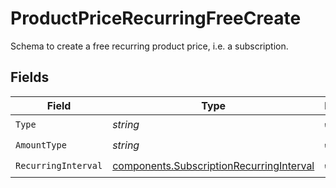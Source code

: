# ProductPriceRecurringFreeCreate

Schema to create a free recurring product price, i.e. a subscription.


## Fields

| Field                                                                                                | Type                                                                                                 | Required                                                                                             | Description                                                                                          |
| ---------------------------------------------------------------------------------------------------- | ---------------------------------------------------------------------------------------------------- | ---------------------------------------------------------------------------------------------------- | ---------------------------------------------------------------------------------------------------- |
| `Type`                                                                                               | *string*                                                                                             | :heavy_check_mark:                                                                                   | N/A                                                                                                  |
| `AmountType`                                                                                         | *string*                                                                                             | :heavy_check_mark:                                                                                   | N/A                                                                                                  |
| `RecurringInterval`                                                                                  | [components.SubscriptionRecurringInterval](../../models/components/subscriptionrecurringinterval.md) | :heavy_check_mark:                                                                                   | N/A                                                                                                  |